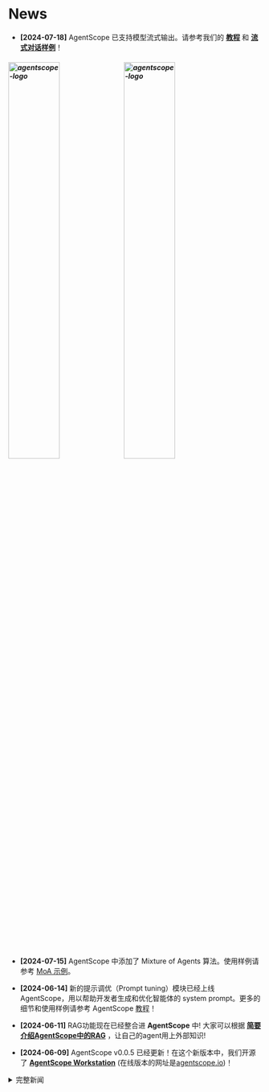 # News

- **[2024-07-18]** AgentScope 已支持模型流式输出。请参考我们的 [**教程**](https://modelscope.github.io/agentscope/zh_CN/tutorial/203-stream.html) 和 [**流式对话样例**](https://github.com/modelscope/agentscope/tree/main/examples/conversation_in_stream_mode)！

<h5 align="left">
<img src="https://github.com/user-attachments/assets/b14d9b2f-ce02-4f40-8c1a-950f4022c0cc" width="45%" alt="agentscope-logo">
<img src="https://github.com/user-attachments/assets/dfffbd1e-1fe7-49ee-ac11-902415b2b0d6" width="45%" alt="agentscope-logo">
</h5>

- **[2024-07-15]** AgentScope 中添加了 Mixture of Agents 算法。使用样例请参考 [MoA 示例](https://github.com/modelscope/agentscope/blob/main/examples/conversation_mixture_of_agents)。

- **[2024-06-14]** 新的提示调优（Prompt tuning）模块已经上线 AgentScope，用以帮助开发者生成和优化智能体的 system prompt。更多的细节和使用样例请参考 AgentScope [教程](https://modelscope.github.io/agentscope/en/tutorial/209-prompt_opt.html)！

- **[2024-06-11]** RAG功能现在已经整合进 **AgentScope** 中! 大家可以根据 [**简要介绍AgentScope中的RAG**](https://modelscope.github.io/agentscope/en/tutorial/210-rag.html) ，让自己的agent用上外部知识!

- **[2024-06-09]** AgentScope v0.0.5 已经更新！在这个新版本中，我们开源了 [**AgentScope Workstation**](https://modelscope.github.io/agentscope/en/tutorial/209-gui.html) (在线版本的网址是[agentscope.io](https://agentscope.io))！

<details>
<summary>完整新闻</summary>

- **[2024-05-24]** 我们很高兴地宣布 **AgentScope Workstation** 相关功能即将开源。我们的网站服务暂时下线。在线服务会很快升级重新上线，敬请期待...

- **[2024-05-15]** 用于解析模型格式化输出的**解析器**模块已经上线 AgentScope！更轻松的构建多智能体应用，使用方法请参考[教程](https://modelscope.github.io/agentscope/en/tutorial/203-parser.html)。与此同时，[`DictDialogAgent`](https://github.com/modelscope/agentscope/blob/main/src/agentscope/agents/dict_dialog_agent.py) 类和 [狼人杀游戏](https://github.com/modelscope/agentscope/tree/main/examples/game_werewolf) 样例也已经同步更新！

- **[2024-05-14]** 目前 AgentScope 正在进行 AgentScope Workstation & Copilot 用户体验反馈活动，需要您宝贵的意见来帮助我们改善 AgentScope 的拖拽式多智能体应用开发与 Copilot 体验。您的每一个反馈都十分宝贵，请点击 [链接](https://survey.aliyun.com/apps/zhiliao/vgpTppn22) 参与问卷，感谢您的支持！

- **[2024-05-14]** AgentScope 现已支持 **gpt-4o** 等 OpenAI Vision 模型! 模型配置请见[链接](./examples/model_configs_template/openai_chat_template.json)。同时，新的样例“[与gpt-4o模型对话](./examples/conversation_with_gpt-4o)”已上线!

- **[2024-04-30]** 我们现在发布了**AgentScope** v0.0.4版本！

- **[2024-04-27]** [AgentScope Workstation](https://agentscope.io/)上线了！ 欢迎使用 Workstation 体验如何在*拖拉拽编程平台* 零代码搭建多智体应用，也欢迎大家通过*copilot*查询AgentScope各种小知识！

- **[2024-04-19]** AgentScope现已经支持Llama3！我们提供了面向CPU推理和GPU推理的[脚本](./examples/model_llama3)和[模型配置](./examples/model_llama3)，一键式开启Llama3的探索，在我们的样例中尝试Llama3吧！

- **[2024-04-06]** 我们现在发布了**AgentScope** v0.0.3版本！

- **[2024-04-06]** 新的样例“[五子棋](./examples/game_gomoku)”，“[与ReAct智能体对话](./examples/conversation_with_react_agent)”，“[与RAG智能体对话](./examples/conversation_with_RAG_agents)”，“[分布式并行优化](./examples/distributed_parallel_optimization)”上线了！

- **[2024-03-19]** 我们现在发布了**AgentScope** v0.0.2版本！在这个新版本中，AgentScope支持了[ollama](https://modelscope.github.io/agentscope/en/tutorial/203-model.html#supported-models)（本地CPU推理引擎），[DashScope](https://modelscope.github.io/agentscope/en/tutorial/203-model.html#supported-models)和[Gemini](https://modelscope.github.io/agentscope/en/tutorial/203-model.html#supported-models) APIs。

- **[2024-03-19]** 新的样例“[带有@功能的自主对话](./examples/conversation_with_mentions)”和“[兼容LangChain的基础对话](./examples/conversation_with_langchain)”上线了！

- **[2024-03-19]** AgentScope的[中文教程](https://modelscope.github.io/agentscope/zh_CN/index.html)上线了！

- **[2024-02-27]** 我们现在发布了**AgentScope** v0.0.1版本！现在，AgentScope也可以在[PyPI](https://pypi.org/project/agentscope/)上下载

- **[2024-02-14]** 我们在arXiv上发布了论文“[AgentScope: A Flexible yet Robust Multi-Agent Platform](https://arxiv.org/abs/2402.14034)”!
